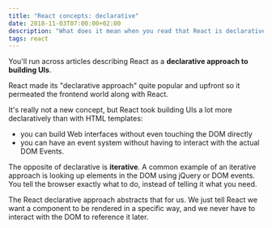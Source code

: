 ```yaml
---
title: "React concepts: declarative"
date: 2018-11-03T07:00:00+02:00
description: "What does it mean when you read that React is declarative"
tags: react
---
```


You'll run across articles describing React as a **declarative approach to building UIs**.

React made its "declarative approach" quite popular and upfront so it permeated the frontend world along with React.

It's really not a new concept, but React took building UIs a lot more declaratively than with HTML templates:

- you can build Web interfaces without even touching the DOM directly
- you can have an event system without having to interact with the actual DOM Events.

The opposite of declarative is **iterative**. A common example of an iterative approach is looking up elements in the DOM using jQuery or DOM events. You tell the browser exactly what to do, instead of telling it what you need.

The React declarative approach abstracts that for us. We just tell React we want a component to be rendered in a specific way, and we never have to interact with the DOM to reference it later.
